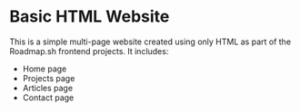 # Basic HTML Website
This is a simple multi-page website created using only HTML as part of the Roadmap.sh frontend projects. It includes:
- Home page
- Projects page
- Articles page
- Contact page
